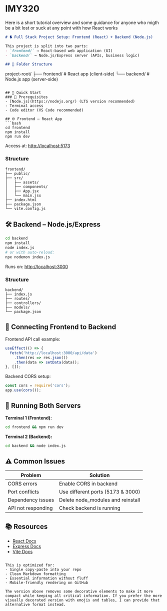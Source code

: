 # IMY320

Here is a short tutorial overview and some guidance for anyone who migth be a bit lost or suck at any point with how React works 

```markdown
# � Full Stack Project Setup: Frontend (React) + Backend (Node.js)

This project is split into two parts:
- `frontend/` → React-based web application (UI)
- `backend/` → Node.js/Express server (APIs, business logic)

## 📁 Folder Structure
```
project-root/
├── frontend/      # React app (client-side)
└── backend/       # Node.js app (server-side)
```

## 🚀 Quick Start
### 🔧 Prerequisites
- [Node.js](https://nodejs.org/) (LTS version recommended)
- Terminal access
- Code editor (VS Code recommended)

## 🌐 Frontend – React App
```bash
cd frontend
npm install
npm run dev
```
Access at: [http://localhost:5173](http://localhost:5173)

### Structure
```
frontend/
├── public/
├── src/
│   ├── assets/
│   ├── components/
│   ├── App.jsx
│   └── main.jsx
├── index.html
├── package.json
└── vite.config.js
```

## 🛠️ Backend – Node.js/Express
```bash
cd backend
npm install
node index.js
# or with auto-reload:
npx nodemon index.js
```
Runs on: [http://localhost:3000](http://localhost:3000)

### Structure
```
backend/
├── index.js
├── routes/
├── controllers/
├── models/
└── package.json
```

## 🔁 Connecting Frontend to Backend
Frontend API call example:
```js
useEffect(() => {
  fetch('http://localhost:3000/api/data')
    .then(res => res.json())
    .then(data => setData(data));
}, []);
```

Backend CORS setup:
```js
const cors = require('cors');
app.use(cors());
```

## 🧪 Running Both Servers
**Terminal 1 (Frontend):**
```bash
cd frontend && npm run dev
```

**Terminal 2 (Backend):**
```bash
cd backend && node index.js
```

## ⚠️ Common Issues
| Problem                | Solution                          |
|------------------------|-----------------------------------|
| CORS errors            | Enable CORS in backend            |
| Port conflicts         | Use different ports (5173 & 3000) |
| Dependency issues      | Delete node_modules and reinstall |
| API not responding     | Check backend is running          |

## 📚 Resources
- [React Docs](https://reactjs.org/)
- [Express Docs](https://expressjs.com/)
- [Vite Docs](https://vitejs.dev/)
```

This is optimized for:
- Single copy-paste into your repo
- Clean Markdown formatting
- Essential information without fluff
- Mobile-friendly rendering on GitHub

The version above removes some decorative elements to make it more compact while keeping all critical information. If you prefer the more visually decorated version with emojis and tables, I can provide that alternative format instead.